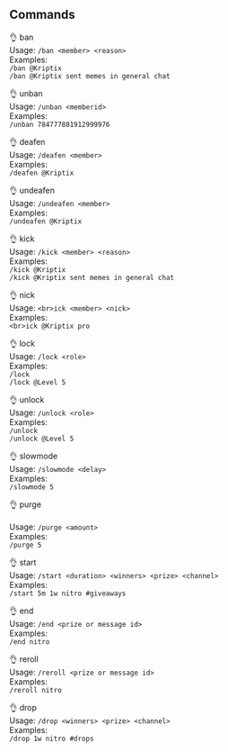 

<h2> Commands </h2> 

👌 ban <br>
Usage: `/ban <member> <reason>`<br>
Examples:<br>
`/ban @Kriptix`<br>
`/ban @Kriptix sent memes in general chat`<br>


👌 unban  <br>
Usage: `/unban <memberid>`<br>
Examples:<br>
`/unban 784777881912999976`<br>


👌 deafen<br>
Usage: `/deafen <member>`<br>
Examples:<br>
`/deafen @Kriptix`<br>


👌 undeafen<br>
Usage: `/undeafen <member>`<br>
Examples:<br>
`/undeafen @Kriptix`<br>


👌 kick<br>
Usage: `/kick <member> <reason>`<br>
Examples:<br>
`/kick @Kriptix`<br>
`/kick @Kriptix sent memes in general chat`<br>


👌 nick<br>
Usage: `<br>ick <member> <nick>`<br>
Examples:<br>
`<br>ick @Kriptix pro`<br>


👌 lock<br>
Usage: `/lock <role>`<br>
Examples:<br>
`/lock`<br>
`/lock @Level 5`<br>


👌 unlock<br>
Usage: `/unlock <role>`<br>
Examples:<br>
`/unlock`<br>
`/unlock @Level 5`<br>


👌 slowmode<br>
Usage: `/slowmode <delay>`<br>
Examples: <br>
`/slowmode 5`<br>


👌 purge<br><br>
Usage: `/purge <amount>`<br>
Examples: <br>
`/purge 5` 


👌 start<br>
Usage: `/start <duration> <winners> <prize> <channel>`<br>
Examples:<br>
`/start 5m 1w nitro #giveaways`<br>


👌 end<br>
Usage: `/end <prize or message id>`<br>
Examples:<br>
`/end nitro`<br>


👌 reroll<br>
Usage: `/reroll <prize or message id>`<br>
Examples:<br>
`/reroll nitro`<br>


👌 drop<br>
Usage: `/drop <winners> <prize> <channel>`<br>
Examples:<br>
`/drop 1w nitro #drops`
